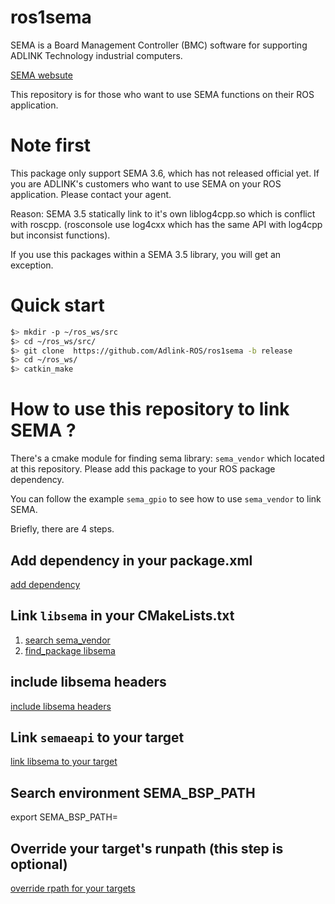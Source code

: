 # ros1sema

SEMA is a Board Management Controller (BMC) software for supporting ADLINK Technology industrial computers.

[SEMA websute](https://www.adlinktech.com/Products/Industrial_IoT_and_Cloud_solutions/SEMA_Smart_Embedded_Management_Agent/SEMA?lang=en)

This repository is for those who want to use SEMA functions on their ROS application.

# Note first

This package only support SEMA 3.6, which has not released official yet. If you are ADLINK's customers who want to use SEMA on your ROS application. Please contact your agent.

Reason: SEMA 3.5 statically link to it's own liblog4cpp.so which is conflict with roscpp. (rosconsole use log4cxx which has the same API with log4cpp but inconsist functions).

If you use this packages within a SEMA 3.5 library, you will get an exception.

# Quick start

```bash
$> mkdir -p ~/ros_ws/src
$> cd ~/ros_ws/src/
$> git clone  https://github.com/Adlink-ROS/ros1sema -b release
$> cd ~/ros_ws/
$> catkin_make
```

# How to use this repository to link SEMA ?

There's a cmake module for finding sema library: `sema_vendor` which located at this repository. Please add this package to your ROS package dependency.

You can follow the example `sema_gpio` to see how to use `sema_vendor` to link SEMA.

Briefly, there are 4 steps.

## Add dependency in your package.xml

[add dependency](https://github.com/Adlink-ROS/ros1sema/blob/1df3b170932971b1e6c566675773ea11e022873e/sema_gpio/package.xml#L18)

## Link `libsema` in your CMakeLists.txt

1. [search sema_vendor](https://github.com/Adlink-ROS/ros1sema/blob/1df3b170932971b1e6c566675773ea11e022873e/sema_gpio/CMakeLists.txt#L19)
2. [find_package libsema](https://github.com/Adlink-ROS/ros1sema/blob/1df3b170932971b1e6c566675773ea11e022873e/sema_gpio/CMakeLists.txt#L21)

## include libsema headers

[include libsema headers](https://github.com/Adlink-ROS/ros1sema/blob/1df3b170932971b1e6c566675773ea11e022873e/sema_gpio/CMakeLists.txt#L23)

## Link `semaeapi` to your target

[link libsema to your target](https://github.com/Adlink-ROS/ros1sema/blob/1df3b170932971b1e6c566675773ea11e022873e/sema_gpio/CMakeLists.txt#L38)

## Search environment SEMA_BSP_PATH

export SEMA_BSP_PATH=<location of your sema>

## Override your target's  runpath (this step is optional)

[override rpath for your targets](https://github.com/Adlink-ROS/ros1sema/blob/1df3b170932971b1e6c566675773ea11e022873e/sema_gpio/CMakeLists.txt#L41)
